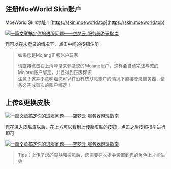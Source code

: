 ## 注册MoeWorld Skin账户

MoeWorld Skin地址：[https://skin.moeworld.top](https://skin.moeworld.top)

[![一篇文章搞定你的进服问题——空梦云 服务器游玩指南](https://img.loliloli.moe/images/2021/08/13/4fF9.png)](https://img.loliloli.moe/images/2021/08/13/4fF9.png)

您可以在未登录的情况下，点击中间的按钮注册

> 如果您是Mojang正版账户玩家
> 
> 请直接点击右上角登录来登录您的Mojang账户，这样会自动完成与您的Mojang账户绑定，并且得到正版标识  
> 注意！这并不意味着您可以在没有皮肤站账户的情况下直接登录服务器，请务必完成首次的账户绑定！

## 上传&更换皮肤

[![一篇文章搞定你的进服问题——空梦云 服务器游玩指南](https://img.loliloli.moe/images/2021/08/13/4szV.png)](https://img.loliloli.moe/images/2021/08/13/4szV.png)

您在进入皮肤库以后，在上方可以看到上传新皮肤的按钮，点击之后按照指引进行即可

[![一篇文章搞定你的进服问题——空梦云 服务器游玩指南](https://img.loliloli.moe/images/2021/08/13/4P43.png)](https://img.loliloli.moe/images/2021/08/13/4P43.png)

> Tips：上传了您的皮肤和披风后，您需要在衣柜中设置到您的角色上才能生效